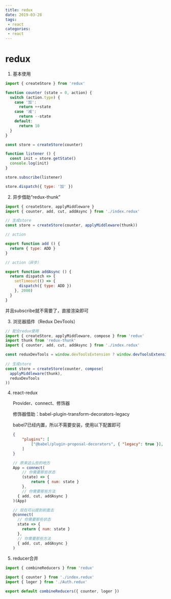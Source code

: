 ```yaml
---
title: redux
date: 2019-03-28
tags:
 - react      
categories: 
 - react
---
```


# redux

1. 基本使用

```js
import { createStore } from 'redux'

function counter (state = 0, action) {
  switch (action.type) {
    case '加':
      return ++state
    case '减':
      return --state
    default:
      return 10    
  }
}

const store = createStore(counter)

function listener () {
  const init = store.getState()
  console.log(init)
}

store.subscribe(listener)

store.dispatch({ type: '加' })
```

2. 异步借助“redux-thunk”

```js
import { createStore, applyMiddleware }
import { counter, add, cut, addAsync } from './index.redux'

// 生成store
const store = createStore(counter, applyMiddleware(thunk))
```

```js
// action

export function add () {
  return { type: ADD }
}

// action（异步）

export function addAsync () {
  return dispatch => {
    setTimeout(() => {
      dispatch({ type: ADD })
    }, 2000)
  }
}
```

并且subscribe就不需要了，直接渲染即可

3. 浏览器插件（Redux DevTools）

```js
// 配合redux使用
import { createStore, applyMiddleware, compose } from 'redux'
import thunk from 'redux-thunk'
import { counter, add, cut, addAsync } from './index.redux'

const reduxDevTools = window.devToolsExtension ? window.devToolsExtension() : () => {}
 
// 生成store
const store = createStore(counter, compose(
  applyMiddleware(thunk),
  reduxDevTools
))
```

4. react-redux

	Provider、connect、修饰器
	
	修饰器借助：babel-plugin-transform-decorators-legacy
	
	babel7已经内置，所以不需要安装，使用以下配置即可
	```json
	{
  		"plugins": [
    		["@babel/plugin-proposal-decorators", { "legacy": true }],
  		]
	}
	```
	
	```js
	// 原来这么些的地方
	App = connect(
	  	// 你需要那些状态
	  	(state) => {
	    	return { num: state }
	  	},
	  	// 你需要那些方法
	  { add, cut, addAsync }
	)(App)

	// 现在可以提到前面去
	@connect(
	  // 你需要那些状态
	  state => {
	    return { num: state }
	  },
	  // 你需要那些方法
	  { add, cut, addAsync }
	)
	```

5. reducer合并

```js
import { combineReducers } from 'redux'

import { counter } from './index.redux'
import { loger } from './Auth.redux'

export default combineReducers({ counter, loger })
```